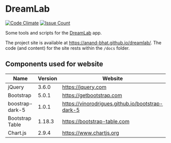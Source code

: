 
# DreamLab

[![Code Climate](https://codeclimate.com/github/anand-bhat/dreamlab/badges/gpa.svg)](https://codeclimate.com/github/anand-bhat/dreamlab)
[![Issue Count](https://codeclimate.com/github/anand-bhat/dreamlab/badges/issue_count.svg)](https://codeclimate.com/github/anand-bhat/dreamlab)

Some tools and scripts for the [DreamLab](https://www.vodafone.com.au/foundation/dreamlab) app.

The project site is available at <https://anand-bhat.github.io/dreamlab/>.
The code (and content) for the site rests within the `/docs` folder.

## Components used for website

| Name | Version | Website |
| ----------- | ---- | ----------- |
| jQuery | 3.6.0 | https://jquery.com |
| Bootstrap | 5.0.1 | https://getbootstrap.com |
| boostrap-dark-5 | 1.0.1 | https://vinorodrigues.github.io/bootstrap-dark-5 |
| Bootstrap Table | 1.18.3 | https://bootstrap-table.com |
| Chart.js | 2.9.4 | https://www.chartjs.org |

